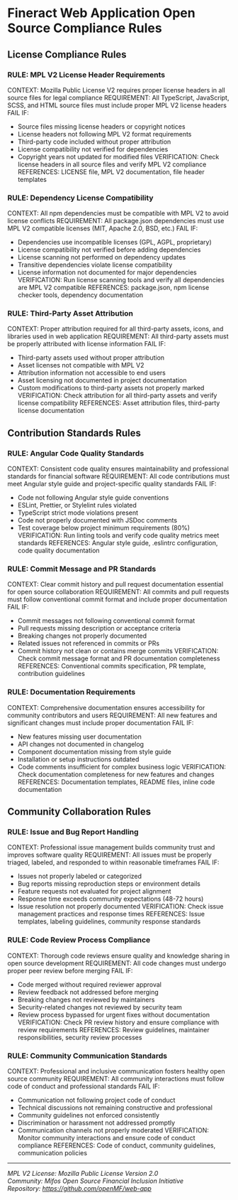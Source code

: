 # Fineract Web Application Open Source Compliance Rules

## License Compliance Rules

### RULE: MPL V2 License Header Requirements

CONTEXT: Mozilla Public License V2 requires proper license headers in all source files for legal compliance
REQUIREMENT: All TypeScript, JavaScript, SCSS, and HTML source files must include proper MPL V2 license headers
FAIL IF:

- Source files missing license headers or copyright notices
- License headers not following MPL V2 format requirements
- Third-party code included without proper attribution
- License compatibility not verified for dependencies
- Copyright years not updated for modified files
  VERIFICATION: Check license headers in all source files and verify MPL V2 compliance
  REFERENCES: LICENSE file, MPL V2 documentation, file header templates

### RULE: Dependency License Compatibility

CONTEXT: All npm dependencies must be compatible with MPL V2 to avoid license conflicts
REQUIREMENT: All package.json dependencies must use MPL V2 compatible licenses (MIT, Apache 2.0, BSD, etc.)
FAIL IF:

- Dependencies use incompatible licenses (GPL, AGPL, proprietary)
- License compatibility not verified before adding dependencies
- License scanning not performed on dependency updates
- Transitive dependencies violate license compatibility
- License information not documented for major dependencies
  VERIFICATION: Run license scanning tools and verify all dependencies are MPL V2 compatible
  REFERENCES: package.json, npm license checker tools, dependency documentation

### RULE: Third-Party Asset Attribution

CONTEXT: Proper attribution required for all third-party assets, icons, and libraries used in web application
REQUIREMENT: All third-party assets must be properly attributed with license information
FAIL IF:

- Third-party assets used without proper attribution
- Asset licenses not compatible with MPL V2
- Attribution information not accessible to end users
- Asset licensing not documented in project documentation
- Custom modifications to third-party assets not properly marked
  VERIFICATION: Check attribution for all third-party assets and verify license compatibility
  REFERENCES: Asset attribution files, third-party license documentation

## Contribution Standards Rules

### RULE: Angular Code Quality Standards

CONTEXT: Consistent code quality ensures maintainability and professional standards for financial software
REQUIREMENT: All code contributions must meet Angular style guide and project-specific quality standards
FAIL IF:

- Code not following Angular style guide conventions
- ESLint, Prettier, or Stylelint rules violated
- TypeScript strict mode violations present
- Code not properly documented with JSDoc comments
- Test coverage below project minimum requirements (80%)
  VERIFICATION: Run linting tools and verify code quality metrics meet standards
  REFERENCES: Angular style guide, .eslintrc configuration, code quality documentation

### RULE: Commit Message and PR Standards

CONTEXT: Clear commit history and pull request documentation essential for open source collaboration
REQUIREMENT: All commits and pull requests must follow conventional commit format and include proper documentation
FAIL IF:

- Commit messages not following conventional commit format
- Pull requests missing description or acceptance criteria
- Breaking changes not properly documented
- Related issues not referenced in commits or PRs
- Commit history not clean or contains merge commits
  VERIFICATION: Check commit message format and PR documentation completeness
  REFERENCES: Conventional commits specification, PR template, contribution guidelines

### RULE: Documentation Requirements

CONTEXT: Comprehensive documentation ensures accessibility for community contributors and users
REQUIREMENT: All new features and significant changes must include proper documentation
FAIL IF:

- New features missing user documentation
- API changes not documented in changelog
- Component documentation missing from style guide
- Installation or setup instructions outdated
- Code comments insufficient for complex business logic
  VERIFICATION: Check documentation completeness for new features and changes
  REFERENCES: Documentation templates, README files, inline code documentation

## Community Collaboration Rules

### RULE: Issue and Bug Report Handling

CONTEXT: Professional issue management builds community trust and improves software quality
REQUIREMENT: All issues must be properly triaged, labeled, and responded to within reasonable timeframes
FAIL IF:

- Issues not properly labeled or categorized
- Bug reports missing reproduction steps or environment details
- Feature requests not evaluated for project alignment
- Response time exceeds community expectations (48-72 hours)
- Issue resolution not properly documented
  VERIFICATION: Check issue management practices and response times
  REFERENCES: Issue templates, labeling guidelines, community response standards

### RULE: Code Review Process Compliance

CONTEXT: Thorough code reviews ensure quality and knowledge sharing in open source development
REQUIREMENT: All code changes must undergo proper peer review before merging
FAIL IF:

- Code merged without required reviewer approval
- Review feedback not addressed before merging
- Breaking changes not reviewed by maintainers
- Security-related changes not reviewed by security team
- Review process bypassed for urgent fixes without documentation
  VERIFICATION: Check PR review history and ensure compliance with review requirements
  REFERENCES: Review guidelines, maintainer responsibilities, security review processes

### RULE: Community Communication Standards

CONTEXT: Professional and inclusive communication fosters healthy open source community
REQUIREMENT: All community interactions must follow code of conduct and professional standards
FAIL IF:

- Communication not following project code of conduct
- Technical discussions not remaining constructive and professional
- Community guidelines not enforced consistently
- Discrimination or harassment not addressed promptly
- Communication channels not properly moderated
  VERIFICATION: Monitor community interactions and ensure code of conduct compliance
  REFERENCES: Code of conduct, community guidelines, communication policies

---

_MPL V2 License: Mozilla Public License Version 2.0_  
_Community: Mifos Open Source Financial Inclusion Initiative_  
_Repository: https://github.com/openMF/web-app_
